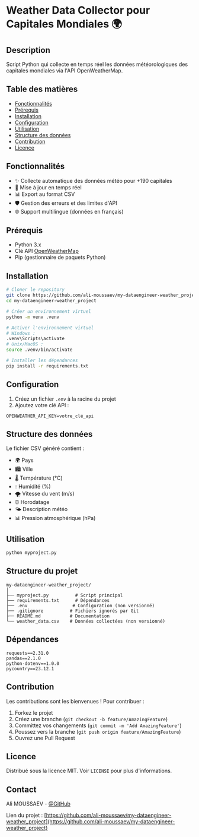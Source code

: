 # Weather Data Collector pour Capitales Mondiales 🌍

## Description
Script Python qui collecte en temps réel les données météorologiques des capitales mondiales via l'API OpenWeatherMap.

## Table des matières
- [Fonctionnalités](#fonctionnalités)
- [Prérequis](#prérequis)
- [Installation](#installation)
- [Configuration](#configuration)
- [Utilisation](#utilisation)
- [Structure des données](#structure-des-données)
- [Contribution](#contribution)
- [Licence](#licence)

## Fonctionnalités
- ✨ Collecte automatique des données météo pour +190 capitales
- 🔄 Mise à jour en temps réel
- 📊 Export au format CSV
- 🛡️ Gestion des erreurs et des limites d'API
- 🌐 Support multilingue (données en français)

## Prérequis
- Python 3.x
- Clé API [OpenWeatherMap](https://openweathermap.org/)
- Pip (gestionnaire de paquets Python)

## Installation
```bash
# Cloner le repository
git clone https://github.com/ali-moussaev/my-dataengineer-weather_project.git
cd my-dataengineer-weather_project

# Créer un environnement virtuel
python -m venv .venv

# Activer l'environnement virtuel
# Windows :
.venv\Scripts\activate
# Unix/MacOS :
source .venv/bin/activate

# Installer les dépendances
pip install -r requirements.txt
```

## Configuration
1. Créez un fichier `.env` à la racine du projet
2. Ajoutez votre clé API :
```
OPENWEATHER_API_KEY=votre_clé_api
```

## Structure des données
Le fichier CSV généré contient :
- 🌍 Pays
- 🏙️ Ville
- 🌡️ Température (°C)
- 💧 Humidité (%)
- 🌪️ Vitesse du vent (m/s)
- ⏰ Horodatage
- 🌤️ Description météo
- 📊 Pression atmosphérique (hPa)

## Utilisation
```bash
python myproject.py
```

## Structure du projet
```
my-dataengineer-weather_project/
│
├── myproject.py          # Script principal
├── requirements.txt      # Dépendances
├── .env                 # Configuration (non versionné)
├── .gitignore          # Fichiers ignorés par Git
├── README.md           # Documentation
└── weather_data.csv    # Données collectées (non versionné)
```

## Dépendances
```
requests==2.31.0
pandas==2.1.0
python-dotenv==1.0.0
pycountry==23.12.1
```

## Contribution
Les contributions sont les bienvenues ! Pour contribuer :
1. Forkez le projet
2. Créez une branche (`git checkout -b feature/AmazingFeature`)
3. Committez vos changements (`git commit -m 'Add AmazingFeature'`)
4. Poussez vers la branche (`git push origin feature/AmazingFeature`)
5. Ouvrez une Pull Request

## Licence
Distribué sous la licence MIT. Voir `LICENSE` pour plus d'informations.

## Contact
Ali MOUSSAEV - [@GitHub](https://github.com/ali-moussaev)

Lien du projet : [https://github.com/ali-moussaev/my-dataengineer-weather_project](https://github.com/ali-moussaev/my-dataengineer-weather_project)